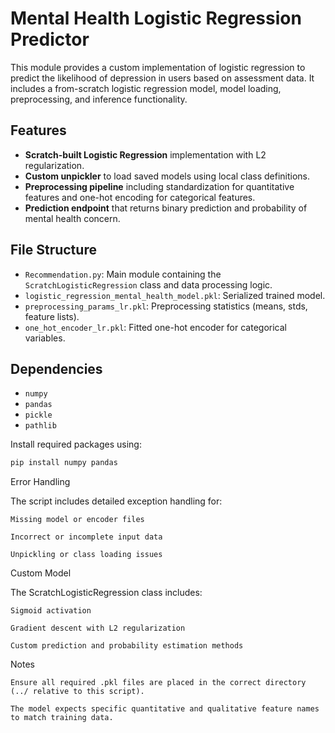 # Mental Health Logistic Regression Predictor

This module provides a custom implementation of logistic regression to predict the likelihood of depression in users based on assessment data. It includes a from-scratch logistic regression model, model loading, preprocessing, and inference functionality.

## Features

- **Scratch-built Logistic Regression** implementation with L2 regularization.
- **Custom unpickler** to load saved models using local class definitions.
- **Preprocessing pipeline** including standardization for quantitative features and one-hot encoding for categorical features.
- **Prediction endpoint** that returns binary prediction and probability of mental health concern.

## File Structure

- `Recommendation.py`: Main module containing the `ScratchLogisticRegression` class and data processing logic.
- `logistic_regression_mental_health_model.pkl`: Serialized trained model.
- `preprocessing_params_lr.pkl`: Preprocessing statistics (means, stds, feature lists).
- `one_hot_encoder_lr.pkl`: Fitted one-hot encoder for categorical variables.

## Dependencies

- `numpy`
- `pandas`
- `pickle`
- `pathlib`

Install required packages using:

```bash
pip install numpy pandas
```

Error Handling

The script includes detailed exception handling for:

    Missing model or encoder files

    Incorrect or incomplete input data

    Unpickling or class loading issues

Custom Model

The ScratchLogisticRegression class includes:

    Sigmoid activation

    Gradient descent with L2 regularization

    Custom prediction and probability estimation methods

Notes

    Ensure all required .pkl files are placed in the correct directory (../ relative to this script).

    The model expects specific quantitative and qualitative feature names to match training data.
